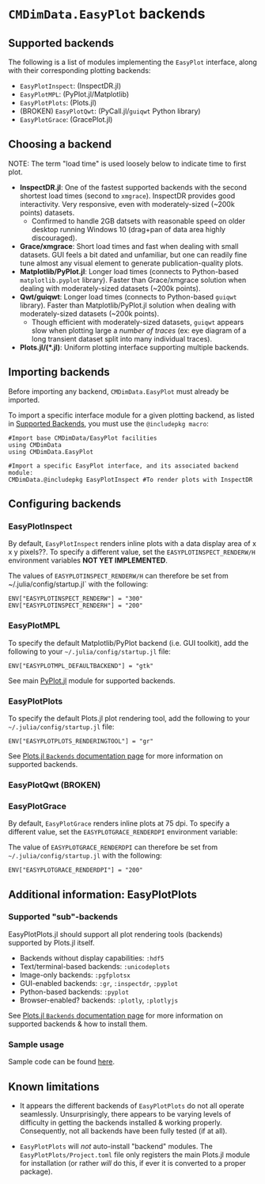 # `CMDimData.EasyPlot` backends

<a name="SupportedBackends"></a>
## Supported backends

The following is a list of modules implementing the `EasyPlot` interface, along with their corresponding plotting backends:

 - `EasyPlotInspect`: (InspectDR.jl)
 - `EasyPlotMPL`: (PyPlot.jl/Matplotlib)
 - `EasyPlotPlots`: (Plots.jl)
 - (BROKEN) `EasyPlotQwt`: (PyCall.jl/`guiqwt` Python library)
 - `EasyPlotGrace`: (GracePlot.jl)

## Choosing a backend

NOTE: The term "load time" is used loosely below to indicate time to first plot.

 - **InspectDR.jl**: One of the fastest supported backends with the second shortest load times (second to `xmgrace`).  InspectDR provides good interactivity. Very responsive, even with moderately-sized (~200k points) datasets.
   - Confirmed to handle 2GB datsets with reasonable speed on older desktop running Windows 10 (drag+pan of data area highly discouraged).
 - **Grace/xmgrace**: Short load times and fast when dealing with small datasets.  GUI feels a bit dated and unfamiliar, but one can readily fine tune almost any visual element to generate publication-quality plots.
 - **Matplotlib/PyPlot.jl**: Longer load times (connects to Python-based `matplotlib.pyplot` library).  Faster than Grace/xmgrace solution when dealing with moderately-sized datasets (~200k points).
 - **Qwt/guiqwt**: Longer load times (connects to Python-based `guiqwt` library).  Faster than Matplotlib/PyPlot.jl solution when dealing with moderately-sized datasets (~200k points).
   - Though efficient with moderately-sized datasets, `guiqwt` appears slow when plotting large a *number of traces* (ex: eye diagram of a long transient dataset split into many individual traces).
 - **Plots.jl/(\*.jl)**: Uniform plotting interface supporting multiple backends.

<a name="ImportingBackends"></a>
## Importing backends

Before importing any backend, `CMDimData.EasyPlot` must already be imported.

To import a specific interface module for a given plotting backend, as listed in [Supported Backends](#SupportedBackends), you must use the `@includepkg macro`:

	#Import base CMDimData/EasyPlot facilities
	using CMDimData
	using CMDimData.EasyPlot

	#Import a specific EasyPlot interface, and its associated backend module:
	CMDimData.@includepkg EasyPlotInspect #To render plots with InspectDR

## Configuring backends

### EasyPlotInspect

By default, `EasyPlotInspect` renders inline plots with a data display area of x x y pixels??.  To specify a different value, set the `EASYPLOTINSPECT_RENDERW/H` environment variables **NOT YET IMPLEMENTED**.

The values of `EASYPLOTINSPECT_RENDERW/H` can therefore be set from ~/.julia/config/startup.jl` with the following:

	ENV["EASYPLOTINSPECT_RENDERW"] = "300"
	ENV["EASYPLOTINSPECT_RENDERH"] = "200"

### EasyPlotMPL

To specify the default Matplotlib/PyPlot backend (i.e. GUI toolkit), add the following to your `~/.julia/config/startup.jl` file:

	ENV["EASYPLOTMPL_DEFAULTBACKEND"] = "gtk"

See main [PyPlot.jl](https://github.com/JuliaPy/PyPlot.jl) module for supported backends.

### EasyPlotPlots

To specify the default Plots.jl plot rendering tool, add the following to your `~/.julia/config/startup.jl` file:

	ENV["EASYPLOTPLOTS_RENDERINGTOOL"] = "gr"

See [Plots.jl `Backends` documentation page](http://docs.juliaplots.org/latest/backends/) for more information on supported backends.

### EasyPlotQwt (BROKEN)

### EasyPlotGrace

By default, `EasyPlotGrace` renders inline plots at 75 dpi.  To specify a different value, set the `EASYPLOTGRACE_RENDERDPI` environment variable:

The value of `EASYPLOTGRACE_RENDERDPI` can therefore be set from `~/.julia/config/startup.jl` with the following:

	ENV["EASYPLOTGRACE_RENDERDPI"] = "200"

## Additional information: EasyPlotPlots

### Supported "sub"-backends
EasyPlotPlots.jl should support all plot rendering tools (backends) supported by Plots.jl itself.

 - Backends without display capabilities: `:hdf5`
 - Text/terminal-based backends: `:unicodeplots`
 - Image-only backends: `:pgfplotsx`
 - GUI-enabled backends: `:gr`, `:inspectdr`, `:pyplot`
 - Python-based backends: `:pyplot`
 - Browser-enabled? backends: `:plotly`, `:plotlyjs`

See [Plots.jl `Backends` documentation page](http://docs.juliaplots.org/latest/backends/) for more information on supported backends & how to install them.

### Sample usage

Sample code can be found [here](../sample/EasyPlotPlots).

## Known limitations

 - It appears the different backends of `EasyPlotPlots` do not all operate seamlessly.  Unsurprisingly, there appears to be varying levels of difficulty in getting the backends installed \& working properly.  Consequently, not all backends have been fully tested (if at all).

 - `EasyPlotPlots` will *not* auto-install "backend" modules.  The `EasyPlotPlots/Project.toml` file only registers the main Plots.jl module for installation (or rather *will* do this, if ever it is converted to a proper package).
